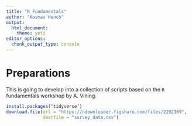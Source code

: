 ```yaml
---
title: "R Fundamentals"
author: "Kosmas Hench"
output: 
  html_document: 
    theme: yeti
editor_options: 
  chunk_output_type: console
---
```


# Preparations

This is going to develop into a collection of scripts based on the `R` fundamentals workshop by A. Vining.


```r
install.packages(‘tidyverse’)
download.file(url = "https://ndownloader.figshare.com/files/2292169",
              destfile = "survey_data.csv")
```

